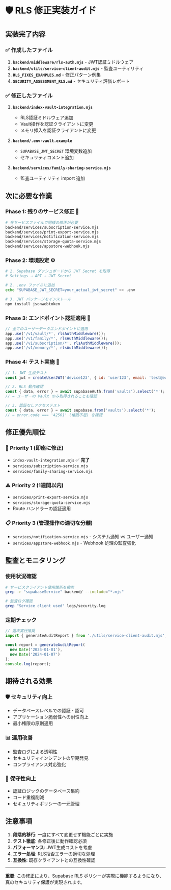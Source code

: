 # 🛡️ RLS 修正実装ガイド

## 実装完了内容

### ✅ 作成したファイル

1. **`backend/middleware/rls-auth.mjs`** - JWT認証ミドルウェア
2. **`backend/utils/service-client-audit.mjs`** - 監査ユーティリティ
3. **`RLS_FIXES_EXAMPLES.md`** - 修正パターン例集
4. **`SECURITY_ASSESSMENT_RLS.md`** - セキュリティ評価レポート

### ✅ 修正したファイル

1. **`backend/index-vault-integration.mjs`**
   - RLS認証ミドルウェア追加
   - Vault操作を認証クライアントに変更
   - メモリ挿入を認証クライアントに変更

2. **`backend/.env-vault.example`**
   - `SUPABASE_JWT_SECRET` 環境変数追加
   - セキュリティコメント追加

3. **`backend/services/family-sharing-service.mjs`**
   - 監査ユーティリティ import 追加

## 次に必要な作業

### Phase 1: 残りのサービス修正 🔧

```bash
# 各サービスファイルで同様の修正が必要
backend/services/subscription-service.mjs
backend/services/print-export-service.mjs
backend/services/notification-service.mjs
backend/services/storage-quota-service.mjs
backend/services/appstore-webhook.mjs
```

### Phase 2: 環境設定 ⚙️

```bash
# 1. Supabase ダッシュボードから JWT Secret を取得
# Settings → API → JWT Secret

# 2. .env ファイルに追加
echo "SUPABASE_JWT_SECRET=your_actual_jwt_secret" >> .env

# 3. JWT パッケージをインストール
npm install jsonwebtoken
```

### Phase 3: エンドポイント認証適用 🔐

```javascript
// 全てのユーザーデータエンドポイントに適用
app.use('/v1/vault/*', rlsAuthMiddleware());
app.use('/v1/family/*', rlsAuthMiddleware());
app.use('/v1/subscription/*', rlsAuthMiddleware());
app.use('/v1/memory/*', rlsAuthMiddleware());
```

### Phase 4: テスト実施 🧪

```javascript
// 1. JWT 生成テスト
const jwt = createUserJWT('device123', { id: 'user123', email: 'test@example.com' });

// 2. RLS 動作確認
const { data, error } = await supabaseAuth.from('vaults').select('*');
// → ユーザーの Vault のみ取得されることを確認

// 3. 認証なしアクセステスト  
const { data, error } = await supabase.from('vaults').select('*');
// → error.code === '42501' (権限不足) を確認
```

## 修正優先順位

### 🚨 Priority 1 (即座に修正)
- `index-vault-integration.mjs` ✅ **完了**
- `services/subscription-service.mjs`
- `services/family-sharing-service.mjs`

### ⚠️ Priority 2 (1週間以内)
- `services/print-export-service.mjs`
- `services/storage-quota-service.mjs`
- Route ハンドラーの認証適用

### 📋 Priority 3 (管理操作の適切な分離)
- `services/notification-service.mjs` - システム通知 vs ユーザー通知
- `services/appstore-webhook.mjs` - Webhook 処理の監査強化

## 監査とモニタリング

### 使用状況確認
```bash
# サービスクライアント使用箇所を検索
grep -r "supabaseService" backend/ --include="*.mjs"

# 監査ログ確認
grep "Service client used" logs/security.log
```

### 定期チェック
```javascript
// 週次実行推奨
import { generateAuditReport } from './utils/service-client-audit.mjs';

const report = generateAuditReport(
  new Date('2024-01-01'),
  new Date('2024-01-07')
);
console.log(report);
```

## 期待される効果

### 🛡️ セキュリティ向上
- データベースレベルでの認証・認可
- アプリケーション脆弱性への耐性向上
- 最小権限の原則適用

### 📊 運用改善  
- 監査ログによる透明性
- セキュリティインシデントの早期発見
- コンプライアンス対応強化

### 🔧 保守性向上
- 認証ロジックのデータベース集約
- コード重複削減
- セキュリティポリシーの一元管理

## 注意事項

1. **段階的移行**: 一度にすべて変更せず機能ごとに実施
2. **テスト徹底**: 各修正後に動作確認必須
3. **パフォーマンス**: JWT生成コストを考慮
4. **エラー処理**: RLS拒否エラーの適切な処理
5. **互換性**: 既存クライアントとの互換性確認

---

**重要**: この修正により、Supabase RLS ポリシーが実際に機能するようになり、真のセキュリティ保護が実現されます。